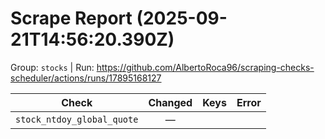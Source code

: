 # Scrape Report (2025-09-21T14:56:20.390Z)

Group: `stocks`  |  Run: https://github.com/AlbertoRoca96/scraping-checks-scheduler/actions/runs/17895168127

| Check | Changed | Keys | Error |
|---|:---:|:--|:--|
| `stock_ntdoy_global_quote` | — |  |  |
